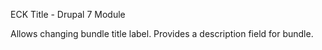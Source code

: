 ECK Title - Drupal 7 Module

Allows changing bundle title label. Provides a description field for bundle.
